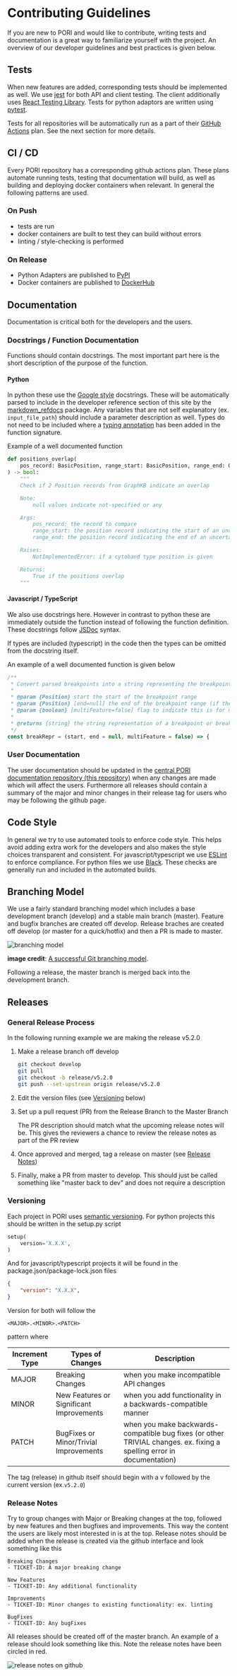 # Contributing Guidelines

If you are new to PORI and would like to contribute, writing tests and documentation is a great way to familiarize yourself with the project. An overview of our developer guidelines and best practices is given below.

## Tests

When new features are added, corresponding tests should be implemented as well. We use [jest](https://jestjs.io/) for both API and client testing. The client additionally uses [React Testing Library](https://testing-library.com/docs/react-testing-library/intro/). Tests for python adaptors are written using [pytest](https://docs.pytest.org/en/6.2.x/).

Tests for all repositories will be automatically run as a part of their [GitHub Actions](https://github.com/features/actions) plan. See the next section for more details.

## CI / CD

Every PORI repository has a corresponding github actions plan. These plans automate running tests, testing that documentation will build, as well as building and deploying docker containers when relevant. In general the following patterns are used.

### On Push

- tests are run
- docker containers are built to test they can build without errors
- linting / style-checking is performed

### On Release

- Python Adapters are published to [PyPI](https://pypi.org/project/pip/)
- Docker containers are published to [DockerHub](https://hub.docker.com/)

## Documentation

Documentation is critical both for the developers and the users.

### Docstrings / Function Documentation

Functions should contain docstrings. The most important part here is the short description of the purpose of the function.

#### Python

In python these use the [Google style](http://google.github.io/styleguide/pyguide.html#38-comments-and-docstrings) docstrings. These will be automatically parsed to include in the developer reference section of this site by the [markdown_refdocs](https://github.com/creisle/markdown_refdocs/) package. Any variables that are not self explanatory (ex. `input_file_path`) should include a parameter description as well. Types do not need to be included where a [typing annotation](https://docs.python.org/3/library/typing.html) has been added in the function signature.

Example of a well documented function

```python
def positions_overlap(
    pos_record: BasicPosition, range_start: BasicPosition, range_end: Optional[BasicPosition] = None
) -> bool:
    """
    Check if 2 Position records from GraphKB indicate an overlap

    Note:
        null values indicate not-specified or any

    Args:
        pos_record: the record to compare
        range_start: the position record indicating the start of an uncertainty range
        range_end: the position record indicating the end of an uncertainty range

    Raises:
        NotImplementedError: if a cytoband type position is given

    Returns:
        True if the positions overlap
    """
```

#### Javascript / TypeScript

We also use docstrings here. However in contrast to python these are immediately outside the function instead of following the function definition. These docstrings follow [JSDoc](https://jsdoc.app/) syntax.

If types are included (typescript) in the code then the types can be omitted from the docstring itself.

An example of a well documented function is given below

```js
/**
 * Convert parsed breakpoints into a string representing the breakpoint range
 *
 * @param {Position} start the start of the breakpoint range
 * @param {Position} [end=null] the end of the breakpoint range (if the breakpoint is a range)
 * @param {boolean} [multiFeature=false] flag to indicate this is for multi-feature notation and should not contain brackets
 *
 * @returns {string} the string representation of a breakpoint or breakpoint range including the prefix
 */
const breakRepr = (start, end = null, multiFeature = false) => {
```

### User Documentation

The user documentation should be updated in the [central PORI documentation repository (this repository)](https://github.com/bcgsc/pori/) when any changes are made which will affect the users. Furthermore all releases should contain a summary of the major and minor changes in their release tag for users who may be following the github page.

## Code Style

In general we try to use automated tools to enforce code style. This helps avoid adding extra work for the developers and also makes the style choices transparent and consistent. For javascript/typescript we use [ESLint](https://eslint.org/) to enforce compliance. For python files we use [Black](https://github.com/psf/black). These checks are generally run and included in the automated builds.

## Branching Model

We use a fairly standard branching model which includes a base development branch (develop) and a stable main branch (master). Feature and bugfix branches are created off develop. Release braches are created off develop (or master for a quick/hotfix) and then a PR is made to master.

![branching model](https://nvie.com/img/git-model@2x.png)

**image credit**: [A successful Git branching model](https://nvie.com/posts/a-successful-git-branching-model/).

Following a release, the master branch is merged back into the development branch.

## Releases

### General Release Process

In the following running example we are making the release v5.2.0

1. Make a release branch off develop

    ```bash
    git checkout develop
    git pull
    git checkout -b release/v5.2.0
    git push --set-upstream origin release/v5.2.0
    ```

2. Edit the version files (see [Versioning](#versioning) below)
3. Set up a pull request (PR) from the Release Branch to the Master Branch

    The PR description should match what the upcoming release notes will be. This gives the reviewers a chance to review the release notes as part of the PR review

4. Once approved and merged, tag a release on master (see [Release Notes](#release-notes))
5. Finally, make a PR from master to develop. This should just be called something like "master back to dev" and does not require a description

### Versioning

Each project in PORI uses [semantic versioning](https://semver.org/). For python projects this should be written in the setup.py script

```python
setup(
    version='X.X.X',
)
```

And for javascript/typescript projects it will be found in the package.json/package-lock.json files

```json
{
    "version": "X.X.X",
}
```

Version for both will follow the

```text
<MAJOR>.<MINOR>.<PATCH>
```

pattern where

| Increment Type | Types of Changes                         | Description                                                                                                           |
| -------------- | ---------------------------------------- | --------------------------------------------------------------------------------------------------------------------- |
| MAJOR          | Breaking Changes                         | when you make incompatible API changes                                                                                |
| MINOR          | New Features or Significant Improvements | when you add functionality in a backwards-compatible manner                                                           |
| PATCH          | BugFixes or Minor/Trivial Improvements   | when you make backwards-compatible bug fixes (or other TRIVIAL changes. ex. fixing a spelling error in documentation) |

The tag (release) in github itself should begin with a v followed by the current version (ex.`v5.2.0`)

### Release Notes

Try to group changes with Major or Breaking changes at the top, followed by new features and then bugfixes and improvements. This way the content the users are likely most interested in is at the top. Release notes should be added when the release is created via the github interface and look something like this

```text
Breaking Changes
- TICKET-ID: A major breaking change

New Features
- TICKET-ID: Any additional functionality

Improvements
- TICKET-ID: Minor changes to existing functionality: ex. linting

BugFixes
- TICKET-ID: Any bugFixes
```

All releases should be created off of the master branch. An example of a release should look something like this. Note the release notes have been circled in red.

![release notes on github](../images/pori-github-releases-example.png)

